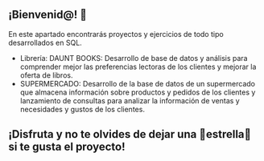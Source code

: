 ## ¡Bienvenid@! 👋

En este apartado encontrarás proyectos y ejercicios de todo tipo desarrollados en SQL.

- Librería: DAUNT BOOKS: Desarrollo de base de datos y análisis para comprender mejor las preferencias lectoras de los clientes y mejorar la oferta de libros.
- SUPERMERCADO: Desarrollo de la base de datos de un supermercado que almacena información sobre productos y pedidos de los clientes y lanzamiento de consultas para analizar la información de ventas y necesidades y gustos de los clientes.

## ¡Disfruta y no te olvides de dejar una 🌟estrella🌟 si te gusta el proyecto!

